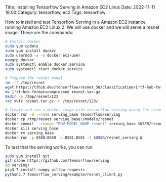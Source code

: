 Title: Installing Tensorflow Serving in Amazon EC2 Linux
Date: 2022-11-11 18:00
Category: tensorflow, ec2
Tags: tensorflow

How to install and test Tensorflow Serving in a Amazon EC2 instance running
Amazon EC2 Linux 2. We will use docker and we will serve a resnet image. These
are the commands:

```bash
# Install docker
sudo yum update
sudo yum install docker
sudo usermod -a -G docker ec2-user
newgrp docker
sudo systemctl enable docker.service
sudo systemctl start docker.service

# Prepare the resnet model
rm -rf /tmp/resnet
wget https://tfhub.dev/tensorflow/resnet_50/classification/1?tf-hub-format=compressed -o resnet.tar.gz
mv 1?tf-hub-format=compressed resnet.tar.gz
mkdir -p /tmp/resnet/123
tar xvfz resnet.tar.gz -C /tmp/resnet/123/

# Create and run a docker image with tensorflow serving using the resnet model
docker run -d --name serving_base tensorflow/serving
docker cp /tmp/resnet serving_base:/models/resnet
docker commit --change "ENV MODEL_NAME resnet" serving_base $USER/resnet_serving
docker kill serving_base
docker rm serving_base
docker run -p 8500:8500 -p 8501:8501 -t $USER/resnet_serving &
```

To test that the serving works, you can run

```bash
sudo yum install git
git clone https://github.com/tensorflow/serving
cd serving/
pip3.7 install numpy pillow requests
python3.7 tensorflow_serving/example/resnet_client.py
```
